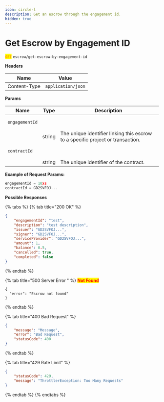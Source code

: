 ```yaml
---
icon: circle-l
description: Get an escrow through the engagement id.
hidden: true
---
```


# Get Escrow by Engagement ID

<mark style="color:orange;">**`GET`**</mark> `escrow/get-escrow-by-engagement-id`



**Headers**

| Name         | Value              |
| ------------ | ------------------ |
| Content-Type | `application/json` |

**Params**

| Name                                  | Type   | Description                                                                     |
| ------------------------------------- | ------ | ------------------------------------------------------------------------------- |
| <pre><code>engagementId
</code></pre> | string | The unique identifier linking this escrow to a specific project or transaction. |
| <pre><code>contractId
</code></pre>   | string | The unique identifier of the contract.                                          |



**Example of Request Params:**

```javascript
engagementId = 10xs
contractId = GD2SVFOJ...
```



**Possible Responses**

{% tabs %}
{% tab title="200 OK" %}
```json
{
    "engagementId": "test",
    "description": "test description",
    "issuer": "GD2SVFOJ...",
    "signer": "GD2SVFOJ...",
    "serviceProvider": "GD2SVFOJ...",
    "amount": 1,
    "balance": 0.5,
    "cancelled": true,
    "completed": false
}
```
{% endtab %}

{% tab title="500 Server Error " %}
<mark style="color:red;">**Not Found**</mark>

<pre class="language-json"><code class="lang-json"><strong>{
</strong>  "error": "Escrow not found"
}
</code></pre>
{% endtab %}

{% tab title="400 Bad Request" %}
```json
{
    "message": "Message",
    "error": "Bad Request",
    "statusCode": 400
}

```
{% endtab %}

{% tab title="429 Rate Limit" %}
```json
{
    "statusCode": 429,
    "message": "ThrottlerException: Too Many Requests"
}
```
{% endtab %}
{% endtabs %}
